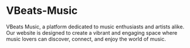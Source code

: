 # VBeats-Music
VBeats Music, a platform dedicated to music enthusiasts and artists alike. Our website is designed to create a vibrant and engaging space where music lovers can discover, connect, and enjoy the world of music. 
